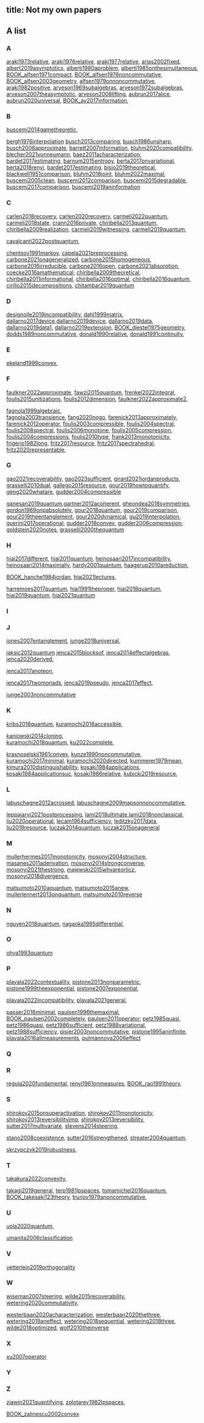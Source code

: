 title: Not my own papers
---
## A list

### A

[araki1973relative](araki1973relative),
[araki1976relative](araki1976relative), [araki1977relative](araki1977relative), [arias2002fixed](arias2002fixed), 
[albert2019asymptotics](albert2019asymptotics),
[alberti1980aproblem](alberti1980aproblem), [alberti1985onthesimultaneous](alberti1985onthesimultaneous), [BOOK_alfsen1971compact](BOOK_alfsen1971compact), [BOOK_alfsen1976noncommutative](BOOK_alfsen1976noncommutative), [BOOK_alfsen2003geometry](BOOK_alfsen2003geometry), [alfsen1979onnoncommutative](alfsen1979onnoncommutative), [araki1982positive](araki1982positive),
[arveson1969subalgebras](arveson1969subalgebras), [arveson1972subalgebras](arveson1972subalgebras), [arveson2007theasymptotic](arveson2007theasymptotic), [arveson2008lifting](arveson2008lifting), [aubrun2017alice](aubrun2017alice),  [aubrun2020universal](aubrun2020universal),
[BOOK_ay2017information](BOOK_ay2017information), 


### B
[buscemi2014gametheoretic](buscemi2014gametheoretic),

[bergh1976interpolation](BOOK_bergh1976interpolation)
[busch2013comparing](busch2013comparing),
[busch1986unsharp](busch1986unsharp),
[busch2008approximate](busch2008approximate),
[barrett2007information](barrett2007information),
[bluhm2020compatibility](bluhm2020compatibility),
[blecher2021vonneumann](blecher2021vonneumann),
[baez2011acharacterization](baez2011acharacterization), [bardet2017estimating](bardet2017estimating), 
[barnum2015entropy](barnum2015entropy), [berta2017onvariational](berta2017onvariational),  [berta2018renyi](berta2018renyi), [bardet2017estimating](bardet2017estimating), [bisio2019theoretical](bisio2019theoretical), [blackwell1951comparison](blackwell1951comparison), 
[bluhm2018joint](bluhm2018joint), [bluhm2022maximal](bluhm2022maximal), [buscemi2005clean](buscemi2005clean), 
[buscemi2012comparison](buscemi2012comparison), [buscemi2015degradable](buscemi2015degradable), [buscemi2017comparison](buscemi2017comparison), [buscemi2019aninformation](buscemi2019aninformation)

### C
[carlen2018recovery](carlen2018recovery),
[carlen2020recovery](carlen2020recovery),
[carmeli2022quantum](carmeli2022quantum),
[carmeli2018state](carmeli2018state),
[crann2016private](crann2016private),
[chiribella2013quantum](chiribella2013quantum),
[chiribella2009realization](chiribella2009realization),
[carmeli2019witnessing](carmeli2019witnessing),
[carmeli2019quantum](carmeli2019quantum),

[cavalcanti2022postquantum](cavalcanti2022postquantum),

[chentsov1991markov](chentsov1991markov),
[capela2021preprocessing](capela2021preprocessing),
[carbone2021onageneralized](carbone2021onageneralized),
[carbone2015homogeneous](carbone2015homogeneous), [carbone2016irreducible](carbone2016irreducible),
[carbone2016open](carbone2016open), [carbone2021absorption](carbone2021absorption), [coecke2016amathematical](coecke2016amathematical), [chiribella2009theoretical](chiribella2009theoretical), [chiribella2011informational](chiribella2011informational), [chiribella2016optimal](chiribella2016optimal), 
[chiribella2016quantum](chiribella2016quantum),
[cirillo2015decompositions](cirillo2015decompositions), [chitambar2019quantum](chitambar2019quantum)


### D
[designolle2019incompatibility](designolle2019incompatibility),
[dahl1999matrix](dahl1999matrix), [dallarno2017device](dallarno2017device),[dallarno2019device](dallarno2019device), [dallarno2019data](dallarno2019data),
[dallarno2019data1](dallarno2019data1), [dallarno2019extension](dallarno2019extension), [BOOK_diestel1975geometry](BOOK_diestel1975geometry),
[dodds1989noncommutative](dodds1989noncommutative),
[donald1990relative](donald1990relative), [donald1991continuity](donald1991continuity),

### E

[ekeland1999convex](BOOK_ekeland1999convex),

### F
[faulkner2022approximate](faulkner2022approximate),
[fawzi2015quantum](fawzi2015quantum),
[frenkel2022integral](frenkel2022integral),
[foulis2015unitizations](foulis2015unitizations),
[foulis2012dimension](foulis2012dimension),
[faulkner2022approximate2](faulkner2022approximate2),

[fagnola1999algebraic](fagnola1999algebraic),  
[fagnola2003transience](fagnola2003transience), [fang2020nogo](fang2020nogo),
[farenick2013approximately](farenick2013approximately), [farenick2012operator](farenick2012operator),
[foulis2003compressible](foulis2003compressible), [foulis2004spectral](foulis2004spectral),
[foulis2008spectral](foulis2008spectral), [foulis2006monotone](foulis2006monotone),
[foulis2005compression](foulis2005compression), [foulis2004compressions](foulis2004compressions),
[foulis2010type](foulis2010type), 
[frank2013monotonicity](frank2013monotonicity), [frigerio1982long](frigerio1982long), 
[fritz2017resource](fritz2017resource), [fritz2017spectrahedral](fritz2017spectrahedral), [fritz2020representable](fritz2020representable),


### G
[gao2021recoverability](gao2021recoverability),
[gao2023sufficient](gao2023sufficient),
[girard2021jordanproducts](girard2021jordanproducts),
[grasselli2010dual](grasselli2010dual),
[gallego2015resource](gallego2015resource),
[gour2019howtoquantify](gour2019howtoquantify),
[geng2020whatare](geng2020whatare), [gudder2004compressible](gudder2004compressible)

[ganesan2019quantum](ganesan2019quantum),[gartner2012acoherent](gartner2012acoherent),
[gheondea2018symmetries](gheondea2018symmetries),
[gordon1969onpabsolutely](gordon1969onpabsolutely),
[gour2018quantum](gour2018quantum), [gour2019comparison](gour2019comparison),
[gour2019theentanglement](gour2019theentanglement),
[gour2020dynamical](gour2020dynamical), [gu2019interpolation](gu2019interpolation), 
[guerini2017operational](guerini2017operational),   [gudder2018convex](gudder2018convex),
[gudder2006compression](gudder2006compression),
[goldstein2020notes](goldstein2020notes), [grasselli2000thequantum](grasselli2000thequantum)

### H
[hiai2017different](hiai2017different),
[hiai2011quantum](hiai2011quantum),
[heinosaari2017incompatibility](heinosaari2017incompatibility),
[heinosaari2014maximally](heinosaari2014maximally),
[hardy2001quantum](hardy2001quantum),
[haagerup2010areduction](haagerup2010areduction),

[BOOK_hanche1984jordan](BOOK_hanche1984jordan),
[hiai2021lectures](BOOK_hiai2021lectures),

[harremoes2017quantum](harremoes2017quantum),
[hiai1991theproper](hiai1991theproper),
 [hiai2018quantum](hiai2018quantum), [hiai2019quantum](hiai2019quantum), 
[hiai2021quantum](BOOK_hiai2021quantum)

### I

### J
[jones2007entanglement](jones2007entanglement),
[junge2018universal](junge2018universal),

[jaksic2012quantum](jaksic2012quantum)
[jenca2015blocksof](jenca2015blocksof),
[jenca2014effectalgebras](jenca2014effectalgebras),
[jenca2020derived](jenca2020derived),

[jenca2017anoteon](jenca2017anoteon),

[jenca2017twomonads](jenca2017twomonads),
[jenca2019pseudo](jenca2019pseudo),
[jenca2017effect](jenca2017effect),







[junge2003noncommutative](junge2003noncommutative)

### K
[kribs2018quantum](kribs2018quantum),
[kuramochi2018accessible](kuramochi2018accessible),

[kaniowski2014cloning](kaniowski2014cloning),  
[kuramochi2018quantum](kuramochi2018quantum),
[ku2022complete](ku2022complete),

[krasnoselskij1961convex](krasnoselskij1961convex),
[kunze1990noncommutative](kunze1990noncommutative), 
[kuramochi2017minimal](kuramochi2017minimal), [kuramochi2020directed](kuramochi2020directed), [kummerer1979mean](kummerer1979mean), [kimura2010distinguishability](kimura2010distinguishability), [kosaki1984applications](kosaki1984applications), [kosaki1984applicationsuc](kosaki1984applicationsuc), [kosaki1986relative](kosaki1986relative), [kubicki2019resource](kubicki2019resource), 

### L
[labuschagne2012acrossed](labuschagne2012acrossed),
[labuschagne2009mapsonnoncommutative](labuschagne2009mapsonnoncommutative),

[leppajarvi2021postprocessing](leppajarvi2021postprocessing), [lami2018ultimate](lami2018ultimate),[lami2018nonclassical](lami2018nonclassical), [liu2020operational](liu2020operational), [lecam1964sufficiency](lecam1964sufficiency), [leditzky2017data](leditzky2017data), [liu2019resource](liu2019resource), [luczak2014quantum](luczak2014quantum), [luczak2015onageneral](luczak2015onageneral)


### M
[mullerhermes2017monotonicity](mullerhermes2017monotonicity),
[mosonyi2004structure](mosonyi2004structure),
[masanes2011aderivation](masanes2011aderivation),
[mosonyi2014strongconverse](mosonyi2014strongconverse),
[mosonyi2021thestrong](mosonyi2021thestrong),
[majewski2015whyareorlicz](majewski2015whyareorlicz),
[mosonyi2018divergence](mosonyi2018divergence),



[matsumoto2010aquantum](matsumoto2010aquantum), [matsumoto2015anew](matsumoto2015anew), [mullerlennert2013onquantum](mullerlennert2013onquantum), [matsumoto2010reverse](matsumoto2010reverse) 

### N
[nguyen2018quantum](nguyen2018quantum), [nagaoka1995differential](nagaoka1995differential), 

### O

[ohya1993quantum](ohya1993quantum)


### P
[plavala2022contextuality](plavala2022contextuality),
[pistone2013nonparametric](pistone2013nonparametric), [pistone1999theexponential](pistone1999theexponential), [pistone2007exponential](pistone2007exponential),

[plavala2022incompatibility](plavala2022incompatibility),
[plavala2021general](plavala2021general),



[passer2018minimal](passer2018minimal), [paulsen1996themaximal](paulsen1996themaximal), [BOOK_paulsen2002completely](BOOK_paulsen2002completely), [paulsen2011operator](paulsen2011operator), [petz1985quasi](petz1985quasi), [petz1986quasi](petz1986quasi), [petz1986sufficient](petz1986sufficient), [petz1988variational](petz1988variational),
[petz1988sufficiency](petz1988sufficiency),  [pisier2003noncommutative](pisier2003noncommutative), [pistone1995aninfinite](pistone1995aninfinite), 
 [plavala2016allmeasurements](plavala2016allmeasurements), [pulmannova2006effect](pulmannova2006effect)

### Q

### R

[regula2020fundamental](regula2020fundamental), [renyi1961onmeasures](renyi1961onmeasures), [BOOK_rao1991theory](BOOK_rao1991theory), 

### S

[shirokov2015onsuperactivation](shirokov2015onsuperactivation),
[shirokov2011monotonicity](shirokov2011monotonicity),
[shirokov2013reversibilityjmp](shirokov2013reversibilityjmp),
[shirokov2013reversibility](shirokov2013reversibility),
[sutter2017multivariate](sutter2017multivariate),
[stevens2014steering](stevens2014steering),


[stano2008coexistence](stano2008coexistence),
[sutter2016strengthened](sutter2016strengthened),
[streater2004quantum](streater2004quantum),


[skrzypczyk2019robustness](skrzypczyk2019robustness),

### T
[takakura2022convexity](takakura2022convexity),

[takagi2019general](takagi2019general), [terp1981lpspaces](terp1981lpspaces), [tomamichel2016quantum](tomamichel2016quantum), 
[BOOK_takesaki123theory](BOOK_takesaki123theory),
[trunov1979anoncommutative](trunov1979anoncommutative),

### U
[uola2020quantum](uola2020quantum),

[umanita2006classification](umanita2006classification)

### V
[vetterlein2019orthogonality](vetterlein2019orthogonality)

### W
[wiseman2007steering](wiseman2007steering),
[wilde2015recoverability](wilde2015recoverability),
[wetering2020commutativity](wetering2020commutativity),

[westerbaan2020acharacterization](westerbaan2020acharacterization),
[westerbaan2020thethree](westerbaan2020thethree),
[wetering2019aneffect](wetering2019aneffect), [wetering2018sequential](wetering2018sequential), [wetering2018three](wetering2018three), [wilde2018optimized](wilde2018optimized),
[wolf2010theinverse](wolf2010theinverse)

### X
[xu2007operator](xu2007operator)
### Y


### Z
[zjawin2021quantifying](zjawin2021quantifying),
[zolotarev1982lpspaces](zolotarev1982lpspaces),

[BOOK_zalinescu2002convex](BOOK_zalinescu2002convex)
